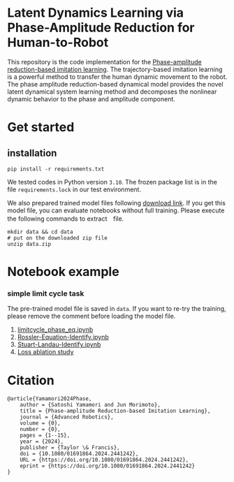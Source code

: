 # Latent Dynamics Learning via Phase-Amplitude Reduction for Human-to-Robot    
This repository is the code implementation for the [Phase-amplitude reduction-based imitation learning](https://doi.org/10.1080/01691864.2024.2441242).
The trajectory-based imitation learning is a powerful method to transfer the human dynamic movement to the robot.
The phase amplitude reduction-based dynamical model provides the novel latent dynamical system learning method and decomposes the nonlinear dynamic behavior to the phase and amplitude component.

# Get started
## installation 

```
pip install -r requirements.txt
```
We tested codes in Python version `3.10`.
The frozen package list is in the file `requirements.lock` in our test environment.

We also prepared trained model files following [download link](https://drive.google.com/file/d/1ZEK94ZaQxnI86ZCczyJrsr_0kOy7e_wm/view?usp=drive_link).
If you get this model file, you can evaluate notebooks without full training.
Please execute the following commands to extract　file.
```
mkdir data && cd data
# put on the downloaded zip file
unzip data.zip
```

# Notebook example 
### simple limit cycle task
The pre-trained model file is saved in `data`.
If you want to re-try the training, please remove the comment before loading the model file.

1. [limitcycle_phase_eq.ipynb](notebooks/limitcycle_phase_eq.ipynb)
1. [Rossler-Equation-Identify.ipynb](notebooks/Rossler-Equation-Identify.ipynb)
1. [Stuart-Landau-Identify.ipynb](notebooks/Stuart-Landau-Identify.ipynb)
1. [Loss ablation study](notebooks/loss_ablation_result.ipynb)

# Citation
```
@article{Yamamori2024Phase,
    author = {Satoshi Yamamori and Jun Morimoto},
    title = {Phase-amplitude Reduction-based Imitation Learning},
    journal = {Advanced Robotics},
    volume = {0},
    number = {0},
    pages = {1--15},
    year = {2024},
    publisher = {Taylor \& Francis},
    doi = {10.1080/01691864.2024.2441242},
    URL = {https://doi.org/10.1080/01691864.2024.2441242},
    eprint = {https://doi.org/10.1080/01691864.2024.2441242}
}
```
